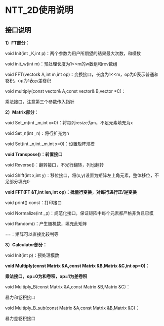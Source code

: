 # NTT_2D使用说明

## 接口说明

**1）FT部分：**

void Init(int _K,int p)：两个参数为用户所期望的结果最大次数，和模数

void init_w(int m)：预处理长度为1<<m的w数组和rev数组

void FFT(vector<V>& A,int m,int op)：变换接口，长度为1<<m，op为0表示普通和卷积，op为1表示差卷积

void multiply(const vector<V>& A,const vector<V>& B,vector<V> *C)：

乘法接口，注意第三个参数传入指针

**2）Matrix部分：**

void Set_m(int _m,int x=0)：将每列resize为m，不足元素填充为x

void Set_n(int _n)：将行扩充为n

void Set(int _n,int _m,int x=0)：设置矩阵规模

**void Transpose()：转置接口**

void Reverse()：翻转接口，不光行翻转，列也翻转

void Shift(int x,int y)：移位接口，将(x,y)设置为矩阵左上角元素，整体移位，不足部分填充0

**void FFT(FT<int> &T,int len,int op)：批量行变换，对每行进行正/逆变换**

void print() const：打印接口

void Normalize(int _p)：规范化接口，保证矩阵中每个元素都严格非负且已模

void Random()：产生随机数，填充此矩阵

==：矩阵可以直接比较判等

**3）Calculator部分：**

void Init(int p)：预处理模数

**void Multiply(const Matrix &A,const Matrix &B,Matrix &C,int op=0)：**

**乘法接口，op=0为和卷积，op=1为差卷积**

void Multiply_B(const Matrix &A,const Matrix &B,Matrix &C)：

暴力和卷积接口

void Multiply_B_sub(const Matrix &A,const Matrix &B,Matrix &C)：

暴力差卷积接口

